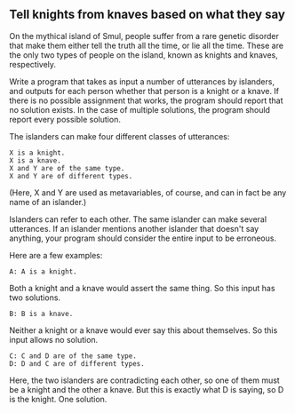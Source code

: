 ## Tell knights from knaves based on what they say

On the mythical island of Smul, people suffer from a rare genetic disorder that
make them either tell the truth all the time, or lie all the time. These are
the only two types of people on the island, known as knights and knaves,
respectively.

Write a program that takes as input a number of utterances by islanders, and
outputs for each person whether that person is a knight or a knave. If there is
no possible assignment that works, the program should report that no solution
exists. In the case of multiple solutions, the program should report every
possible solution.

The islanders can make four different classes of utterances:

    X is a knight.
    X is a knave.
    X and Y are of the same type.
    X and Y are of different types.

(Here, X and Y are used as metavariables, of course, and can in fact be any
name of an islander.)

Islanders can refer to each other. The same islander can make several
utterances. If an islander mentions another islander that doesn't say anything,
your program should consider the entire input to be erroneous.

Here are a few examples:

    A: A is a knight.

Both a knight and a knave would assert the same thing. So this input has two
solutions.

    B: B is a knave.

Neither a knight or a knave would ever say this about themselves. So this input
allows no solution.

    C: C and D are of the same type.
    D: D and C are of different types.

Here, the two islanders are contradicting each other, so one of them must be a
knight and the other a knave. But this is exactly what D is saying, so D is the
knight. One solution.
